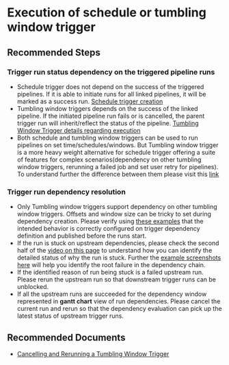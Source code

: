 <properties
  pagetitle="Execution of schedule or tumbling window trigger&#xD;"
  description="Troubleshoot Azure Data Factory Trigger execution issues."
  service="microsoft.datafactory"
  resource="factories"
  ms.author="spagarwa"
  selfhelptype="Generic"
  supporttopicids="32749443"
  resourcetags=""
  productpesids="15613"
  cloudenvironments="public,fairfax,usnat,ussec"
  articleid="fe0d087b-b432-4a96-b1a0-baeafc6494ee"
  ownershipid="AzureData_DataFactory" />
# Execution of schedule or tumbling window trigger

## **Recommended Steps**

### Trigger run status dependency on the triggered pipeline runs
* Schedule trigger does not depend on the success of the triggered pipelines. If it is able to initiate runs for all linked pipelines, it will be marked as a success run. [Schedule trigger creation](https://docs.microsoft.com/azure/data-factory/how-to-create-schedule-trigger)
* Tumbling window triggers depends on the success of the linked pipeline. If the initiated pipeline run fails or is cancelled, the parent trigger run will inherit/reflect the status of the pipeline. [Tumbling Window Trigger details regarding execution](https://docs.microsoft.com/azure/data-factory/how-to-create-tumbling-window-trigger)
* Both schedule and tumbling window triggers can be used to run pipelines on set time/schedules/windows. But Tumbling window trigger is a more heavy weight alternative for schedule trigger offering a suite of features for complex scenarios(dependency on other tumbling window triggers, rerunning a failed job and set user retry for pipelines). To understand further the difference between them please visit this [link](https://docs.microsoft.com/azure/data-factory/concepts-pipeline-execution-triggers#trigger-type-comparison)

### Trigger run dependency resolution
* Only Tumbling window triggers support dependency on other tumbling window triggers. Offsets and window size can be tricky to set during dependency creation. Please verify using [these examples]( https://docs.microsoft.com/azure/data-factory/tumbling-window-trigger-dependency#usage-scenarios-and-examples) that the intended behavior is correctly configured on trigger dependency definition and published before the runs start.
* If the run is stuck on upstream dependencies, please check the second half of the [video on this page]( https://docs.microsoft.com/azure/data-factory/tumbling-window-trigger-dependency) to understand how you can identify the detailed status of why the run is stuck. Further the [example screenshots here]( https://docs.microsoft.com/azure/data-factory/tumbling-window-trigger-dependency) will help you identify the root failure in the dependency chain.
* If the identified reason of run being stuck is a failed upstream run. Please rerun the upstream run so that downstream trigger runs can be unblocked.
* If all the upstream runs are succeeded for the dependency window represented in **gantt chart** view of run dependencies. Please cancel the current run and rerun so that the dependency evaluation can pick up the latest status of upstream trigger runs.

## **Recommended Documents**
* [Cancelling and Rerunning a Tumbling Window Trigger](https://docs.microsoft.com/azure/data-factory/how-to-create-tumbling-window-trigger#cancel-tumbling-window-run)